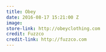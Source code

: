 ```yaml
---
title: Obey
date: 2016-08-17 15:21:00 Z
image: 
store-link: http://obeyclothing.com
credit: Fuzzco
credit-link: http://fuzzco.com
---
```


